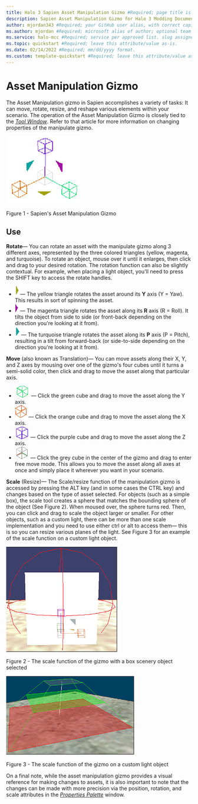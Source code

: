 ```yaml
---
title: Halo 3 Sapien Asset Manipulation Gizmo #Required; page title is displayed in search results. Include the brand.
description: Sapien Asset Manipulation Gizmo for Halo 3 Modding Documentation. #Required; article description that is displayed in search results. 
author: mjordan343 #Required; your GitHub user alias, with correct capitalization.
ms.author: mjordan #Required; microsoft alias of author; optional team alias.
ms.service: halo-mcc #Required; service per approved list. slug assigned by ACOM.
ms.topic: quickstart #Required; leave this attribute/value as-is.
ms.date: 02/14/2022 #Required; mm/dd/yyyy format.
ms.custom: template-quickstart #Required; leave this attribute/value as-is.
---
```


# Asset Manipulation Gizmo

The Asset Manipulation gizmo in Sapien accomplishes a variety of tasks: It can move, rotate, resize, and reshape various elements within your scenario. The operation of the Asset Manipulation Gizmo is closely tied to the [*Tool Window*](ToolWindow.md). Refer to that article for more information on changing properties of the manipulate gizmo.

![View of the Asset Manipulation Gizmo](./media/H3_Sapien_AssetManipulationGizmo.png)

Figure 1 - Sapien's Asset Manipulation Gizmo

## Use

**Rotate**— You can rotate an asset with the manipulate gizmo along 3 different axes, represented by the three colored triangles (yellow, magenta, and turquoise). To rotate an object, mouse over it until it enlarges, then click and drag to your desired rotation. The rotation function can also be slightly contextual. For example, when placing a light object, you'll need to press the SHIFT key to access the rotate handles.

- ![View of the yellow triangle yaw rotation handle](./media/H3_Sapien_YArrow.png) — The yellow triangle rotates the asset around its **Y** axis (Y = Yaw). This results in sort of spinning the asset.
- ![View of the magenta triangle roll rotation handle](./media/H3_Sapien_RArrow.png) — The magenta triangle rotates the asset along its **R** axis (R = Roll). It tilts the object from side to side (or front-back depending on the direction you're looking at it from).
- ![View of the turquoise triangle pitch rotation handle](./media/H3_Sapien_PArrow.png) — The turquoise triangle rotates the asset along its **P** axis (P = Pitch), resulting in a tilt from forward-back (or side-to-side depending on the direction you're looking at it from).

**Move** (also known as Translation)— You can move assets along their X, Y, and Z axes by mousing over one of the gizmo's four cubes until it turns a semi-solid color, then click and drag to move the asset along that particular axis.

- ![View of the green cube handle used for Y axis movement](./media/H3_Sapien_GreenCube.png) — Click the green cube and drag to move the asset along the Y axis.
- ![View of the green cube handle used for X axis movement](./media/H3_Sapien_OrangeCube.png) — Click the orange cube and drag to move the asset along the X axis.
- ![View of the purple cube handle used for Z axis movement](./media/H3_Sapien_PurpleCube.png) — Click the purple cube and drag to move the asset along the Z axis.
- ![View of the grey cube handle used for free movement](./media/H3_Sapien_GreyCube.png) — Click the grey cube in the center of the gizmo and drag to enter free move mode. This allows you to move the asset along all axes at once and simply place it wherever you want in your scenario.

**Scale** (Resize)— The Scale/resize function of the manipulation gizmo is accessed by pressing the ALT key (and in some cases the CTRL key) and changes based on the type of asset selected. For objects (such as a simple box), the scale tool creates a sphere that matches the bounding sphere of the object (See Figure 2). When moused over, the sphere turns red. Then, you can click and drag to scale the object larger or smaller. For other objects, such as a custom light, there can be more than one scale implementation and you need to use either ctrl or alt to access them— this is so you can resize various planes of the light. See Figure 3 for an example of the scale function on a custom light object.

![View of the scale tool when used on a scenery object](./media/H3_Sapien_ScaleScenery.png)

Figure 2 - The scale function of the gizmo with a box scenery object selected

![View of the scale tool when used on a light object](./media/H3_Sapien_ScaleLight.png)

Figure 3 - The scale function of the gizmo on a custom light object

On a final note, while the asset manipulation gizmo provides a visual reference for making changes to assets, it is also important to note that the changes can be made with more precision via the position, rotation, and scale attributes in the [*Properties Palette*](PropertiesPalette.md) window.
